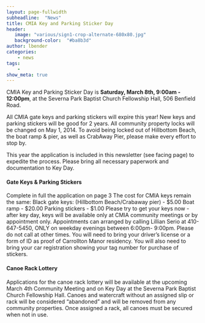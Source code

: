 ```yaml
---
layout: page-fullwidth
subheadline:  "News"
title: CMIA Key and Parking Sticker Day
header:
   image: "various/sign1-crop-alternate-680x80.jpg"
   background-color:  "#ba8b3d"
author: lbender
categories:
    - news
tags:
    - 
show_meta: true
---
```


CMIA Key and Parking Sticker Day is **Saturday, March 8th, 9:00am - 12:00pm**, at the Severna Park Baptist Church Fellowship Hall, 506 Benfield Road.

All CMIA gate keys and parking stickers will expire this year!
New keys and parking stickers will be good for 2 years. All
community property locks will be changed on May 1, 2014. To
avoid being locked out of Hillbottom Beach, the boat ramp &
pier, as well as CrabAway Pier, please make every effort to
stop by.

This year the application is included in this newsletter (see facing page) to expedite the process. Please bring
all necessary paperwork and documentation to Key Day.

#### Gate Keys & Parking Stickers

Complete in full the application on page 3
The cost for CMIA keys remain the same:
Black gate keys: (Hillbottom Beach/Crabaway pier) - $5.00
Boat ramp - $20.00
Parking stickers - $1.00
Please try to get your keys now - after key day, keys will be available only at CMIA community meetings or
by appointment only. Appointments can arranged by calling Lillian Serio at 410-647-5450, ONLY on weekday
evenings between 6:00pm- 9:00pm. Please do not call at other times.
You will need to bring your driver’s license or a form of ID as proof of Carrollton Manor residency. You will
also need to bring your car registration showing your tag number for purchase of stickers.

#### Canoe Rack Lottery

Applications for the canoe rack lottery will be available at the upcoming March 4th Community
Meeting and on Key Day at the Severna Park Baptist
Church Fellowship Hall. Canoes and watercraft without an assigned slip or rack will be considered
“abandoned” and will be removed from any community properties. Once assigned a rack, all canoes
must be secured when not in use.